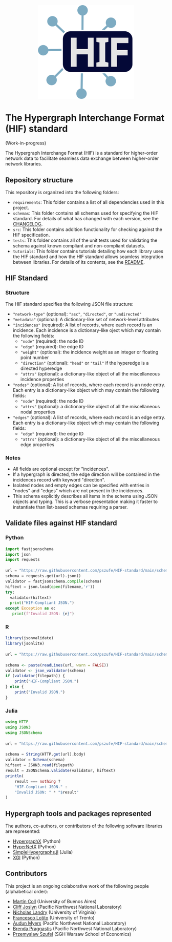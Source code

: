 <p align="center">
  <img src="HIF_logo.svg" alt="Logo" width="300">
</p>

# The Hypergraph Interchange Format (HIF) standard
(Work-in-progress)

The Hypergraph Interchange Format (HIF) is a standard for higher-order network data to facilitate seamless data exchange between higher-order network libraries. 

## Repository structure

This repository is organized into the following folders:

* `requirements`: This folder contains a list of all dependencies used in this project.
* `schemas`: This folder contains all schemas used for specifying the HIF standard. For details of what has changed with each version, see the [CHANGELOG](/schemas/CHANGELOG.md).
* `src`: This folder contains addition functionality for checking against the HIF specification.
* `tests`: This folder contains all of the unit tests used for validating the schema against known compliant and non-compliant datasets.
* `tutorials`: This folder contains tutorials detailing how each library uses the HIF standard and how the HIF standard allows seamless integration between libraries. For details of its contents, see the [README](/tutorials/TUTORIALS.md).

## HIF Standard

### Structure
The HIF standard specifies the following JSON file structure:

* `"network-type"` (optional): `"asc"`, `"directed"`, or `"undirected"`
* `"metadata"` (optional): A dictionary-like set of network-level attributes
* `"incidences"` (required): A list of records, where each record is an incidence. Each incidence is a dictionary-like oject which may contain the following fields:
  * `"node"` (required): the node ID
  * `"edge"` (required): the edge ID
  * `"weight"` (optional): the incidence weight as an integer or floating point number
  * `"direction"` (optional): `"head"` or `"tail"` if the hyperedge is a directed hyperedge
  * `"attrs"` (optional): a dictionary-like object of all the miscellaneous incidence properties
* `"nodes"` (optional): A list of records, where each record is an node entry. Each entry is a dictionary-like object which may contain the following fields:
  * `"node"` (required): the node ID
  * `"attrs"` (optional): a dictionary-like object of all the miscellaneous nodal properties
* `"edges"` (optional): A list of records, where each record is an edge entry. Each entry is a dictionary-like object which may contain the following fields:
  * `"edge"` (required): the edge ID
  * `"attrs"` (optional): a dictionary-like object of all the miscellaneous edge properties

### Notes
* All fields are optional except for "incidences". 
* If a hypergraph is directed, the edge direction will be contained in the incidences record with keyword "direction".
* Isolated nodes and empty edges can be specified with entries in "nodes" and "edges" which are not present in the incidences.
* This schema explicitly describes all items in the schema using JSON objects and typing. This is a verbose presentation making it faster to instantiate than list-based schemas requiring a parser.

## Validate files against HIF standard

### Python
```python
import fastjsonschema
import json
import requests

url = "https://raw.githubusercontent.com/pszufe/HIF-standard/main/schemas/hif_schema.json"
schema = requests.get(url).json()
validator = fastjsonschema.compile(schema)
hiftext = json.load(open(filename,'r'))
try:
  validator(hiftext)
  print("HIF-Compliant JSON.")
except Exception as e:
   print(f"Invalid JSON: {e}")
```

### R
```R
library(jsonvalidate)
library(jsonlite)

url = "https://raw.githubusercontent.com/pszufe/HIF-standard/main/schemas/hif_schema.json"

schema <- paste(readLines(url, warn = FALSE))
validator <- json_validator(schema)
if (validator(filepath)) {
    print("HIF-Compliant JSON.")
} else {
    print("Invalid JSON.")
}
```

### Julia
```julia
using HTTP
using JSON3
using JSONSchema

url = "https://raw.githubusercontent.com/pszufe/HIF-standard/main/schemas/hif_schema.json"

schema = String(HTTP.get(url).body)
validator = Schema(schema)
hiftext = JSON3.read(filepath)
result = JSONSchema.validate(validator, hiftext)
println(
    result === nothing ?
    "HIF-Compliant JSON." :
    "Invalid JSON: " * "$result"
)
```

## Hypergraph tools and packages represented

The authors, co-authors, or contributors of the following software libraries are represented:
* [HypergraphX](https://github.com/HGX-Team/hypergraphx) (Python)
* [HyperNetX](https://github.com/pnnl/HyperNetX) (Python)
* [SimpleHypergraphs.jl](https://github.com/pszufe/SimpleHypergraphs.jl) (Julia)
* [XGI](https://github.com/xgi-org/xgi) (Python)

## Contributors
This project is an ongoing colaborative work of the following people (alphabetical order):
* [Martín Coll](https://github.com/colltoaction)  (University of Buenos Aires)
* [Cliff Joslyn](https://www.pnnl.gov/people/cliff-joslyn) (Pacific Northwest National Laboratory)
* [Nicholas Landry](https://nwlandry.com/) (University of Virginia)
* [Francesco Lotito](https://scholar.google.it/citations?user=_r_zQAwAAAAJ&hl=en) (University of Trento)
* [Audun Myers](https://www.audunmyers.com/) (Pacific Northwest National Laboratory) 
* [Brenda Praggastis](https://www.pnnl.gov/people/brenda-praggastis)  (Pacific Northwest National Laboratory)
* [Przemyslaw Szufel](https://szufel.pl/) (SGH Warsaw School of Economics)
